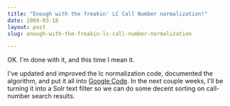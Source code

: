 ```yaml
---
title: "Enough with the freakin' LC Call Number normalization!"
date: 2009-03-18
layout: post
slug: enough-with-the-freakin-lc-call-number-normalization

---
```


OK. I'm done with it, and this time I mean it.

I've updated and improved the lc normalization code, documented the algorithm, and put it all into <a title="Google Code Repository for LC Normalization algorithm and code" href="http://code.google.com/p/library-callnumber-lc/">Google Code</a>. In the next couple weeks, I'll be turning it into a Solr text filter so we can do some decent sorting on call-number search results.
